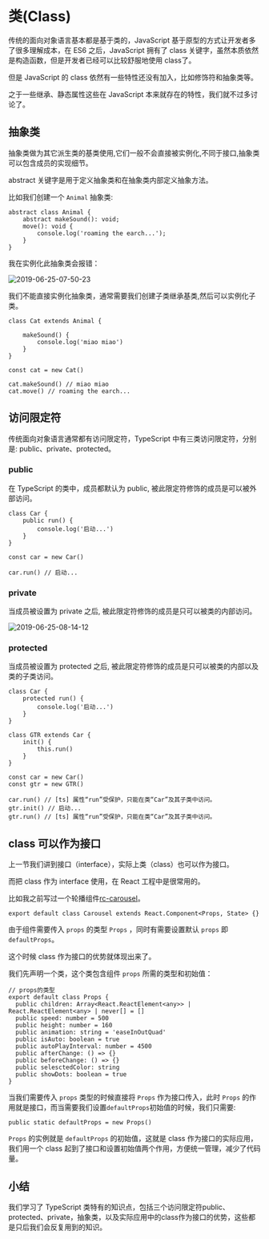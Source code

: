# 类(Class)

传统的面向对象语言基本都是基于类的，JavaScript 基于原型的方式让开发者多了很多理解成本，在 ES6 之后，JavaScript 拥有了 class 关键字，虽然本质依然是构造函数，但是开发者已经可以比较舒服地使用 class了。

但是 JavaScript 的 class 依然有一些特性还没有加入，比如修饰符和抽象类等。

之于一些继承、静态属性这些在 JavaScript 本来就存在的特性，我们就不过多讨论了。

## 抽象类

抽象类做为其它派生类的基类使用,它们一般不会直接被实例化,不同于接口,抽象类可以包含成员的实现细节。

abstract 关键字是用于定义抽象类和在抽象类内部定义抽象方法。

比如我们创建一个 `Animal` 抽象类:

```
abstract class Animal {
    abstract makeSound(): void;
    move(): void {
        console.log('roaming the earch...');
    }
}

```

我在实例化此抽象类会报错：

![2019-06-25-07-50-23](https://user-gold-cdn.xitu.io/2019/10/11/16dbb116f92b95a0?w=438&h=133&f=png&s=21274)

我们不能直接实例化抽象类，通常需要我们创建子类继承基类,然后可以实例化子类。

```
class Cat extends Animal {

    makeSound() {
        console.log('miao miao')
    }
}

const cat = new Cat()

cat.makeSound() // miao miao
cat.move() // roaming the earch...

```

## 访问限定符

传统面向对象语言通常都有访问限定符，TypeScript 中有三类访问限定符，分别是: public、private、protected。

### public

在 TypeScript 的类中，成员都默认为 public, 被此限定符修饰的成员是可以被外部访问。

```
class Car {
    public run() {
        console.log('启动...')
    }
}

const car = new Car()

car.run() // 启动...

```

### private

当成员被设置为 private 之后, 被此限定符修饰的成员是只可以被类的内部访问。

![2019-06-25-08-14-12](https://user-gold-cdn.xitu.io/2019/10/11/16dbb116f9c298d7?w=456&h=243&f=png&s=30116)

### protected

当成员被设置为 protected 之后, 被此限定符修饰的成员是只可以被类的内部以及类的子类访问。

```
class Car {
    protected run() {
        console.log('启动...')
    }
}

class GTR extends Car {
    init() {
        this.run()
    }
}

const car = new Car()
const gtr = new GTR()

car.run() // [ts] 属性“run”受保护，只能在类“Car”及其子类中访问。
gtr.init() // 启动...
gtr.run() // [ts] 属性“run”受保护，只能在类“Car”及其子类中访问。

```

## class 可以作为接口

上一节我们讲到接口（interface），实际上类（class）也可以作为接口。

而把 class 作为 interface 使用，在 React 工程中是很常用的。

比如我之前写过一个轮播组件[rc-carousel](https://github.com/xiaomuzhu/rc-carousel/blob/master/src/props.ts)。

```
export default class Carousel extends React.Component<Props, State> {}

```

由于组件需要传入 `props` 的类型 `Props` ，同时有需要设置默认 `props` 即 `defaultProps`。

这个时候 class 作为接口的优势就体现出来了。

我们先声明一个类，这个类包含组件 `props` 所需的类型和初始值：

```
// props的类型
export default class Props {
  public children: Array<React.ReactElement<any>> | React.ReactElement<any> | never[] = []
  public speed: number = 500
  public height: number = 160
  public animation: string = 'easeInOutQuad'
  public isAuto: boolean = true
  public autoPlayInterval: number = 4500
  public afterChange: () => {}
  public beforeChange: () => {}
  public selesctedColor: string
  public showDots: boolean = true
}

```

当我们需要传入 `props` 类型的时候直接将 `Props` 作为接口传入，此时 `Props` 的作用就是接口，而当需要我们设置`defaultProps`初始值的时候，我们只需要:

```
public static defaultProps = new Props()

```

`Props` 的实例就是 `defaultProps` 的初始值，这就是 class 作为接口的实际应用，我们用一个 class 起到了接口和设置初始值两个作用，方便统一管理，减少了代码量。

## 小结

我们学习了 TypeScript 类特有的知识点，包括三个访问限定符public、protected、private，抽象类，以及实际应用中的class作为接口的优势，这些都是只后我们会反复用到的知识。